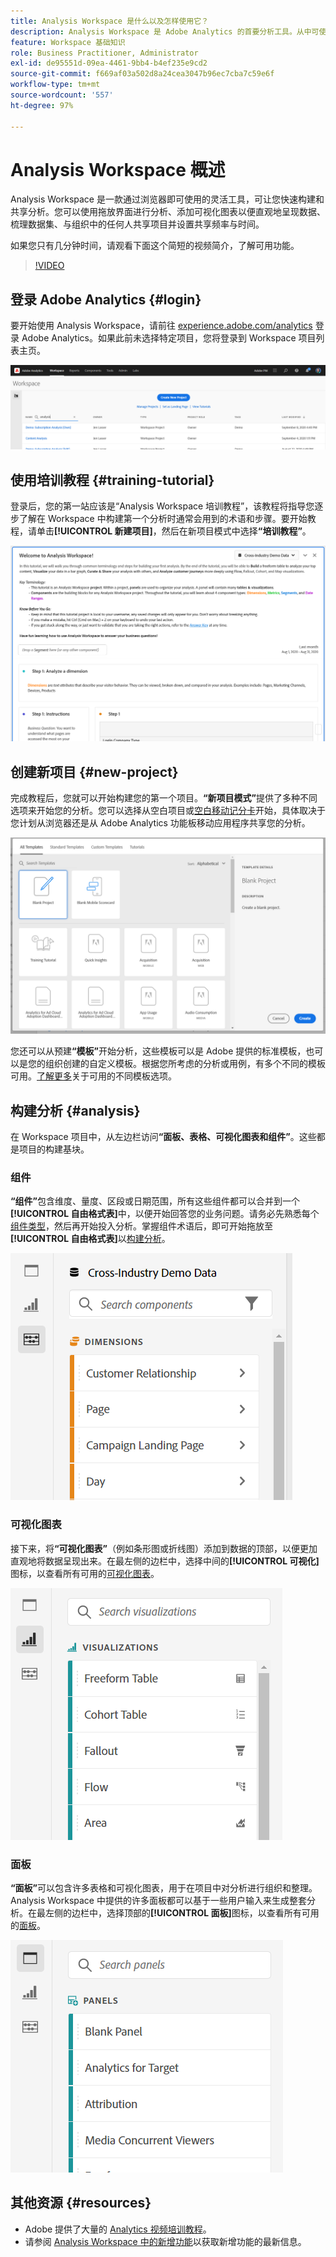 ```yaml
---
title: Analysis Workspace 是什么以及怎样使用它？
description: Analysis Workspace 是 Adobe Analytics 的首要分析工具。从中可使用面板、表格、可视化和其他组件使数据形象化、策划数据集、共享和安排项目等功能。
feature: Workspace 基础知识
role: Business Practitioner, Administrator
exl-id: de95551d-09ea-4461-9bb4-b4ef235e9cd2
source-git-commit: f669af03a502d8a24cea3047b96ec7cba7c59e6f
workflow-type: tm+mt
source-wordcount: '557'
ht-degree: 97%

---
```


# Analysis Workspace 概述

Analysis Workspace 是一款通过浏览器即可使用的灵活工具，可让您快速构建和共享分析。您可以使用拖放界面进行分析、添加可视化图表以便直观地呈现数据、梳理数据集、与组织中的任何人共享项目并设置共享频率与时间。

如果您只有几分钟时间，请观看下面这个简短的视频简介，了解可用功能。

>[!VIDEO](https://video.tv.adobe.com/v/26266/?quality=12)

## 登录 Adobe Analytics {#login}

要开始使用 Analysis Workspace，请前往 [experience.adobe.com/analytics](http://experience.adobe.com/analytics) 登录 Adobe Analytics。如果此前未选择特定项目，您将登录到 Workspace 项目列表主页。

![](assets/login-analytics.png)

## 使用培训教程 {#training-tutorial}

登录后，您的第一站应该是“Analysis Workspace 培训教程”，该教程将指导您逐步了解在 Workspace 中构建第一个分析时通常会用到的术语和步骤。要开始教程，请单击&#x200B;**[!UICONTROL 新建项目]**，然后在新项目模式中选择&#x200B;**“培训教程”**。

![](assets/training-tutorial.png)

## 创建新项目 {#new-project}

完成教程后，您就可以开始构建您的第一个项目。**“新项目模式”**&#x200B;提供了多种不同选项来开始您的分析。您可以选择从空白项目或[空白移动记分卡](https://experienceleague.adobe.com/docs/analytics/analyze/mobapp/curator.html)开始，具体取决于您计划从浏览器还是从 Adobe Analytics 功能板移动应用程序共享您的分析。

![](assets/create-new-project.png)

您还可以从预建&#x200B;**“模板”**&#x200B;开始分析，这些模板可以是 Adobe 提供的标准模板，也可以是您的组织创建的自定义模板。根据您所考虑的分析或用例，有多个不同的模板可用。[了解更多](https://experienceleague.adobe.com/docs/analytics/analyze/analysis-workspace/build-workspace-project/starter-projects.html?lang=zh-Hans)关于可用的不同模板选项。

## 构建分析 {#analysis}

在 Workspace 项目中，从左边栏访问&#x200B;**“面板、表格、可视化图表和组件”**。这些都是项目的构建基块。

### 组件

**“组件”**&#x200B;包含维度、量度、区段或日期范围，所有这些组件都可以合并到一个&#x200B;**[!UICONTROL 自由格式表]**&#x200B;中，以便开始回答您的业务问题。请务必先熟悉每个[组件类型](/help/analyze/analysis-workspace/components/analysis-workspace-components.md)，然后再开始投入分析。掌握组件术语后，即可开始拖放至&#x200B;**[!UICONTROL 自由格式表]**&#x200B;以[构建分析](https://experienceleague.adobe.com/docs/analytics/analyze/analysis-workspace/build-workspace-project/t-freeform-project.html)。

![](assets/build-components.png)

### 可视化图表

接下来，将&#x200B;**“可视化图表”**（例如条形图或折线图）添加到数据的顶部，以便更加直观地将数据呈现出来。在最左侧的边栏中，选择中间的&#x200B;**[!UICONTROL 可视化]**&#x200B;图标，以查看所有可用的[可视化图表](https://experienceleague.adobe.com/docs/analytics/analyze/analysis-workspace/visualizations/freeform-analysis-visualizations.html?lang=zh-Hans)。

![](assets/build-visualizations.png)

### 面板

**“面板”**&#x200B;可以包含许多表格和可视化图表，用于在项目中对分析进行组织和整理。Analysis Workspace 中提供的许多面板都可以基于一些用户输入来生成整套分析。在最左侧的边栏中，选择顶部的&#x200B;**[!UICONTROL 面板]**&#x200B;图标，以查看所有可用的[面板](https://experienceleague.adobe.com/docs/analytics/analyze/analysis-workspace/panels/panels.html?lang=zh-Hans)。

![](assets/build-panels.png)

## 其他资源 {#resources}

* Adobe 提供了大量的 [Analytics 视频培训教程](https://experienceleague.adobe.com/docs/analytics-learn/tutorials/overview.html)。
* 请参阅 [Analysis Workspace 中的新增功能](/help/analyze/analysis-workspace/new-features-in-analysis-workspace.md)以获取新增功能的最新信息。
